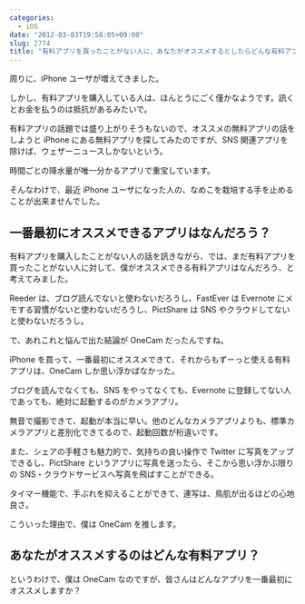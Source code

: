 ```yaml
---
categories:
  - iOS
date: "2012-03-03T19:58:05+09:00"
slug: 2774
title: "有料アプリを買ったことがない人に、あなたがオススメするとしたらどんな有料アプリ？"
---
```


周りに、iPhone ユーザが増えてきました。

しかし、有料アプリを購入している人は、ほんとうにごく僅かなようです。訊くとお金を払うのは抵抗があるみたいで。

有料アプリの話題では盛り上がりそうもないので、オススメの無料アプリの話をしようと iPhone にある無料アプリを探してみたのですが、SNS 関連アプリを除けば、ウェザーニュースしかないという。

時間ごとの降水量が唯一分かるアプリで重宝しています。

<app id="302955766" title="ウェザーニュース タッチ 1.16.0（無料）" src="http://a2.mzstatic.com/us/r1000/089/Purple/fc/1a/ce/mzl.tykjszdo.100x100-75.png">

そんなわけで、最近 iPhone ユーザになった人の、なめこを栽培する手を止めることが出来ませんでした。

## 一番最初にオススメできるアプリはなんだろう？

有料アプリを購入したことがない人の話を訊きながら、では、まだ有料アプリを買ったことがない人に対して、僕がオススメできる有料アプリはなんだろう、と考えてみました。

Reeder は、ブログ読んでないと使わないだろうし、FastEver は Evernote にメモする習慣がないと使わないだろうし、PictShare は SNS やクラウドしてないと使わないだろうし。

で、あれこれと悩んで出た結論が OneCam だったんですね。

<app id="422845617" title="OneCam 2.8.0（￥170）" src="http://a3.mzstatic.com/us/r1000/102/Purple/3b/e6/91/mzl.tatzbbfn.100x100-75.png">

iPhone を買って、一番最初にオススメできて、それからもずーっと使える有料アプリは、OneCam しか思い浮かばなかった。

ブログを読んでなくても、SNS をやってなくても、Evernote に登録してない人であっても、絶対に起動するのがカメラアプリ。

無音で撮影できて、起動が本当に早い。他のどんなカメラアプリよりも、標準カメラアプリと差別化できてるので、起動回数が桁違いです。

また、シェアの手軽さも魅力的で、気持ちの良い操作で Twitter に写真をアップできるし、PictShare というアプリに写真を送ったら、そこから思い浮かぶ限りの SNS・クラウドサービスへ写真を飛ばすことができる。

タイマー機能で、手ぶれを抑えることができて、連写は、鳥肌が出るほどの心地良さ。

こういった理由で、僕は OneCam を推します。

## あなたがオススメするのはどんな有料アプリ？

というわけで、僕は OneCam なのですが、皆さんはどんなアプリを一番最初にオススメしますか？
